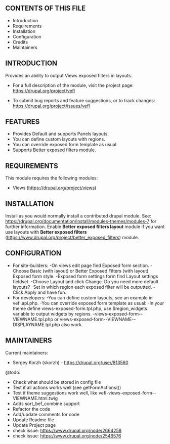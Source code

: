 CONTENTS OF THIS FILE
---------------------

 * Introduction
 * Requirements
 * Installation
 * Configuration
 * Credits
 * Maintainers


INTRODUCTION
------------
Provides an ability to output Views exposed filters in layouts.

 * For a full description of the module, visit the project page:
   https://drupal.org/project/vefl

 * To submit bug reports and feature suggestions, or to track changes:
   https://drupal.org/project/issues/vefl


FEATURES
--------
 * Provides Default and supports Panels layouts.
 * You can define custom layouts with regions.
 * You can override exposed form template as usual.
 * Supports Better exposed filters module.


REQUIREMENTS
------------
This module requires the following modules:
 * Views (https://drupal.org/project/views)


INSTALLATION
------------
Install as you would normally install a contributed drupal module.
See: https://drupal.org/documentation/install/modules-themes/modules-7
for further information. Enable **Better exposed filters layout** module if you want use layouts with **Better exposed filters** (https://www.drupal.org/project/better_exposed_filters) module.


CONFIGURATION
-------------
* For site-builders:
  -On views edit page find Exposed form section.
  -Choose Basic (with layout) or Better Exposed Filters (with layout) Exposed form style.
  -Exposed form settings form find Layout settings fieldset.
  -Choose Layout and click Change. Do you need more default layouts?
  -Set in which region each exposed filter will be outputted.
  -Click Apply and have fun.
* For developers:
  -You can define custom layouts, see an example in vefl.api.php.
  -You can override exposed form template as usual:
  -In your theme define views-exposed-form.tpl.php, use $region_widgets variable to output widgets by regions.
  -views-exposed-form--VIEWNAME.tpl.php or views-exposed-form--VIEWNAME--DISPLAYNAME.tpl.php also work.

MAINTAINERS
-----------
Current maintainers:
 * Sergey Korzh (skorzh) - https://drupal.org/user/813560

@todo:
- Check what should be stored in config file
- Test if all actions works well (see getFormActions())
- Test if theme suggestions work well, like vefl-views-exposed-form--VIEWNAME.html.twig
- Adds sort_bef_combine support
- Refactor the code
- Add/update comments for code
- Update Readme file
- Update Project page
- check issue: https://www.drupal.org/node/2664258
- check issue: https://www.drupal.org/node/2546576
